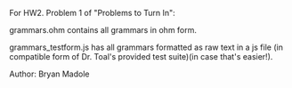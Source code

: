 For HW2. Problem 1 of "Problems to Turn In":

grammars.ohm contains all grammars in ohm form.

grammars_testform.js has all grammars formatted as raw text in a js file (in compatible form of Dr. Toal's provided test suite)(in case that's easier!).

Author: Bryan Madole
